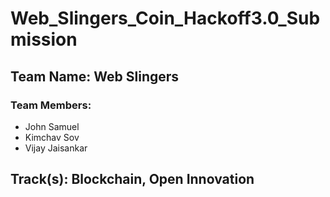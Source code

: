 # Web_Slingers_Coin_Hackoff3.0_Submission
## Team Name: Web Slingers  
### Team Members:
* John Samuel
* Kimchav Sov
* Vijay Jaisankar
## Track(s): Blockchain, Open Innovation
